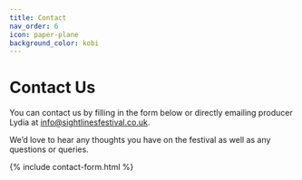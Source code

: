 ```yaml
---
title: Contact
nav_order: 6
icon: paper-plane
background_color: kobi
---
```


# Contact Us

You can contact us by filling in the form below or directly emailing producer Lydia at <info@sightlinesfestival.co.uk>.

We’d love to hear any thoughts you have on the festival as well as any questions or queries. 

{% include contact-form.html %}